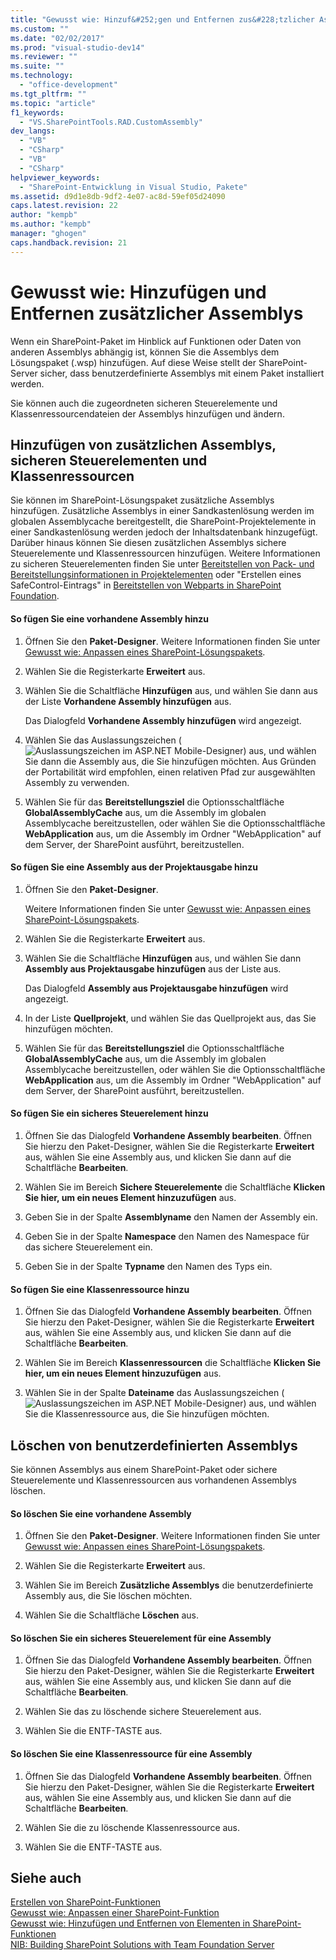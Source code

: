 ```yaml
---
title: "Gewusst wie: Hinzuf&#252;gen und Entfernen zus&#228;tzlicher Assemblys | Microsoft Docs"
ms.custom: ""
ms.date: "02/02/2017"
ms.prod: "visual-studio-dev14"
ms.reviewer: ""
ms.suite: ""
ms.technology: 
  - "office-development"
ms.tgt_pltfrm: ""
ms.topic: "article"
f1_keywords: 
  - "VS.SharePointTools.RAD.CustomAssembly"
dev_langs: 
  - "VB"
  - "CSharp"
  - "VB"
  - "CSharp"
helpviewer_keywords: 
  - "SharePoint-Entwicklung in Visual Studio, Pakete"
ms.assetid: d9d1e8db-9df2-4e07-ac8d-59ef05d24090
caps.latest.revision: 22
author: "kempb"
ms.author: "kempb"
manager: "ghogen"
caps.handback.revision: 21
---
```

# Gewusst wie: Hinzuf&#252;gen und Entfernen zus&#228;tzlicher Assemblys
  Wenn ein SharePoint\-Paket im Hinblick auf Funktionen oder Daten von anderen Assemblys abhängig ist, können Sie die Assemblys dem Lösungspaket \(.wsp\) hinzufügen.  Auf diese Weise stellt der SharePoint\-Server sicher, dass benutzerdefinierte Assemblys mit einem Paket installiert werden.  
  
 Sie können auch die zugeordneten sicheren Steuerelemente und Klassenressourcendateien der Assemblys hinzufügen und ändern.  
  
## Hinzufügen von zusätzlichen Assemblys, sicheren Steuerelementen und Klassenressourcen  
 Sie können im SharePoint\-Lösungspaket zusätzliche Assemblys hinzufügen.  Zusätzliche Assemblys in einer Sandkastenlösung werden im globalen Assemblycache bereitgestellt, die SharePoint\-Projektelemente in einer Sandkastenlösung werden jedoch der Inhaltsdatenbank hinzugefügt.  Darüber hinaus können Sie diesen zusätzlichen Assemblys sichere Steuerelemente und Klassenressourcen hinzufügen.  Weitere Informationen zu sicheren Steuerelementen finden Sie unter [Bereitstellen von Pack- und Bereitstellungsinformationen in Projektelementen](../sharepoint/providing-packaging-and-deployment-information-in-project-items.md) oder "Erstellen eines SafeControl\-Eintrags" in [Bereitstellen von Webparts in SharePoint Foundation](http://go.microsoft.com/fwlink/?LinkId=245505).  
  
#### So fügen Sie eine vorhandene Assembly hinzu  
  
1.  Öffnen Sie den **Paket\-Designer**.  Weitere Informationen finden Sie unter [Gewusst wie: Anpassen eines SharePoint-Lösungspakets](../sharepoint/how-to-customize-a-sharepoint-solution-package.md).  
  
2.  Wählen Sie die Registerkarte **Erweitert** aus.  
  
3.  Wählen Sie die Schaltfläche **Hinzufügen** aus, und wählen Sie dann aus der Liste **Vorhandene Assembly hinzufügen** aus.  
  
     Das Dialogfeld **Vorhandene Assembly hinzufügen** wird angezeigt.  
  
4.  Wählen Sie das Auslassungszeichen \(![Auslassungszeichen im ASP.NET Mobile-Designer](../sharepoint/media/mwellipsis.png "Auslassungszeichen im ASP.NET Mobile-Designer")\) aus, und wählen Sie dann die Assembly aus, die Sie hinzufügen möchten.  Aus Gründen der Portabilität wird empfohlen, einen relativen Pfad zur ausgewählten Assembly zu verwenden.  
  
5.  Wählen Sie für das **Bereitstellungsziel** die Optionsschaltfläche **GlobalAssemblyCache** aus, um die Assembly im globalen Assemblycache bereitzustellen, oder wählen Sie die Optionsschaltfläche **WebApplication** aus, um die Assembly im Ordner "WebApplication" auf dem Server, der SharePoint ausführt, bereitzustellen.  
  
#### So fügen Sie eine Assembly aus der Projektausgabe hinzu  
  
1.  Öffnen Sie den **Paket\-Designer**.  
  
     Weitere Informationen finden Sie unter [Gewusst wie: Anpassen eines SharePoint-Lösungspakets](../sharepoint/how-to-customize-a-sharepoint-solution-package.md).  
  
2.  Wählen Sie die Registerkarte **Erweitert** aus.  
  
3.  Wählen Sie die Schaltfläche **Hinzufügen** aus, und wählen Sie dann **Assembly aus Projektausgabe hinzufügen** aus der Liste aus.  
  
     Das Dialogfeld **Assembly aus Projektausgabe hinzufügen** wird angezeigt.  
  
4.  In der Liste **Quellprojekt**, und wählen Sie das Quellprojekt aus, das Sie hinzufügen möchten.  
  
5.  Wählen Sie für das **Bereitstellungsziel** die Optionsschaltfläche **GlobalAssemblyCache** aus, um die Assembly im globalen Assemblycache bereitzustellen, oder wählen Sie die Optionsschaltfläche **WebApplication** aus, um die Assembly im Ordner "WebApplication" auf dem Server, der SharePoint ausführt, bereitzustellen.  
  
#### So fügen Sie ein sicheres Steuerelement hinzu  
  
1.  Öffnen Sie das Dialogfeld **Vorhandene Assembly bearbeiten**.  Öffnen Sie hierzu den Paket\-Designer, wählen Sie die Registerkarte **Erweitert** aus, wählen Sie eine Assembly aus, und klicken Sie dann auf die Schaltfläche **Bearbeiten**.  
  
2.  Wählen Sie im Bereich **Sichere Steuerelemente** die Schaltfläche **Klicken Sie hier, um ein neues Element hinzuzufügen** aus.  
  
3.  Geben Sie in der Spalte **Assemblyname** den Namen der Assembly ein.  
  
4.  Geben Sie in der Spalte **Namespace** den Namen des Namespace für das sichere Steuerelement ein.  
  
5.  Geben Sie in der Spalte **Typname** den Namen des Typs ein.  
  
#### So fügen Sie eine Klassenressource hinzu  
  
1.  Öffnen Sie das Dialogfeld **Vorhandene Assembly bearbeiten**.  Öffnen Sie hierzu den Paket\-Designer, wählen Sie die Registerkarte **Erweitert** aus, wählen Sie eine Assembly aus, und klicken Sie dann auf die Schaltfläche **Bearbeiten**.  
  
2.  Wählen Sie im Bereich **Klassenressourcen** die Schaltfläche **Klicken Sie hier, um ein neues Element hinzuzufügen** aus.  
  
3.  Wählen Sie in der Spalte **Dateiname** das Auslassungszeichen \(![Auslassungszeichen im ASP.NET Mobile-Designer](../sharepoint/media/mwellipsis.png "Auslassungszeichen im ASP.NET Mobile-Designer")\) aus, und wählen Sie die Klassenressource aus, die Sie hinzufügen möchten.  
  
## Löschen von benutzerdefinierten Assemblys  
 Sie können Assemblys aus einem SharePoint\-Paket oder sichere Steuerelemente und Klassenressourcen aus vorhandenen Assemblys löschen.  
  
#### So löschen Sie eine vorhandene Assembly  
  
1.  Öffnen Sie den **Paket\-Designer**.  Weitere Informationen finden Sie unter [Gewusst wie: Anpassen eines SharePoint-Lösungspakets](../sharepoint/how-to-customize-a-sharepoint-solution-package.md).  
  
2.  Wählen Sie die Registerkarte **Erweitert** aus.  
  
3.  Wählen Sie im Bereich **Zusätzliche Assemblys** die benutzerdefinierte Assembly aus, die Sie löschen möchten.  
  
4.  Wählen Sie die Schaltfläche **Löschen** aus.  
  
#### So löschen Sie ein sicheres Steuerelement für eine Assembly  
  
1.  Öffnen Sie das Dialogfeld **Vorhandene Assembly bearbeiten**.  Öffnen Sie hierzu den Paket\-Designer, wählen Sie die Registerkarte **Erweitert** aus, wählen Sie eine Assembly aus, und klicken Sie dann auf die Schaltfläche **Bearbeiten**.  
  
2.  Wählen Sie das zu löschende sichere Steuerelement aus.  
  
3.  Wählen Sie die ENTF\-TASTE aus.  
  
#### So löschen Sie eine Klassenressource für eine Assembly  
  
1.  Öffnen Sie das Dialogfeld **Vorhandene Assembly bearbeiten**.  Öffnen Sie hierzu den Paket\-Designer, wählen Sie die Registerkarte **Erweitert** aus, wählen Sie eine Assembly aus, und klicken Sie dann auf die Schaltfläche **Bearbeiten**.  
  
2.  Wählen Sie die zu löschende Klassenressource aus.  
  
3.  Wählen Sie die ENTF\-TASTE aus.  
  
## Siehe auch  
 [Erstellen von SharePoint-Funktionen](../sharepoint/creating-sharepoint-features.md)   
 [Gewusst wie: Anpassen einer SharePoint-Funktion](../sharepoint/how-to-customize-a-sharepoint-feature.md)   
 [Gewusst wie: Hinzufügen und Entfernen von Elementen in SharePoint-Funktionen](../sharepoint/how-to-add-and-remove-items-to-sharepoint-features.md)   
 [NIB: Building SharePoint Solutions with Team Foundation Server](http://msdn.microsoft.com/de-de/700a570a-e98e-4425-aadd-34c014868d43)  
  
  